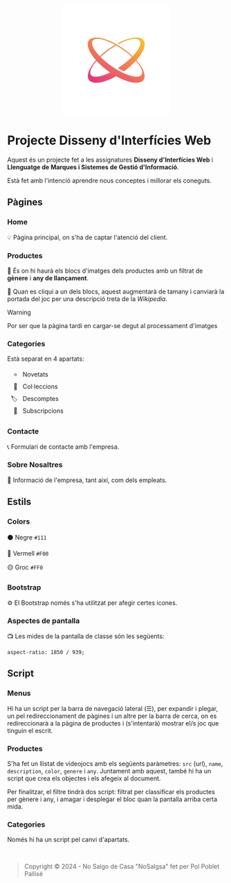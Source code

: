 <!-- ![logo](./img/logo.png) -->

<p align='center'>
  <img width='50%' src='./img/logo.png'>
</p>

# Projecte Disseny d'Interfícies Web

<!-- Badges -->
<!-- ![Build Status](https://img.shields.io/badge/percentatge-80%) -->

Aquest és un projecte fet a les assignatures **Disseny d'Interfícies Web** i **Llenguatge de Marques i Sistemes de Gestió d'Informació**.

Està fet amb l'intenció aprendre nous conceptes i millorar els coneguts.

## Pàgines 

### Home

💡 Pàgina principal, on s'ha de captar l'atenció del client.

### Productes

🔀 És on hi haurà els blocs d'imatges dels productes amb un filtrat de **gènere** i **any de llançament**.

📖 Quan es cliqui a un dels blocs, aquest augmentarà de tamany i canviarà la portada del joc per una descripció treta de la _Wikipedia_.

> [!WARNING]
> Por ser que la pàgina tardi en cargar-se degut al processament d'imatges

### Categories

Està separat en 4 apartats:

<ul style='line-height: 2em;'>
<li style='list-style: "⭐"; padding-left: 12px;'>Novetats</li>
<li style='list-style: "📂"; padding-left: 12px;'>Col·leccions</li>
<li style='list-style: "🏷️"; padding-left: 12px;'>Descomptes</li>
<li style='list-style: "💸"; padding-left: 12px;'>Subscripcions</li>
</ul>

### Contacte

📞 Formulari de contacte amb l'empresa.

### Sobre Nosaltres

📑 Informació de l'empresa, tant així, com dels empleats.

## Estils

### Colors

⚫ Negre `#111`

🔴 Vermell `#F00`

🟡 Groc `#FF0`

### Bootstrap

⚙️ El Bootstrap només s'ha utilitzat per afegir certes icones.

### Aspectes de pantalla

📺 Les mides de la pantalla de classe són les següents:

```
aspect-ratio: 1850 / 939;
```

## Script

### Menus

Hi ha un script per la barra de navegació lateral (☰), per expandir i plegar, un pel redireccionament de pàgines i un altre per la barra de cerca, on es redireccionarà a la pàgina de productes i (s'intentarà) mostrar el/s joc que tinguin el escrit.

### Productes

S'ha fet un llistat de videojocs amb els següents paràmetres: `src` (url), `name`, `description`, `color`, `genere` i `any`. Juntament amb aquest, també hi ha un script que crea els objectes i els afegeix al document. 

Per finalitzar, el filtre tindrà dos script: filtrat per classificar els productes per gènere i any, i amagar i desplegar el bloc quan la pantalla arriba certa mida.

### Categories

Només hi ha un script pel canvi d'apartats.

<br>

> Copyright &copy; 2024 - No Salgo de Casa "NoSalgsa" fet per Pol Poblet Pallisé

<!--

Img:
https://encrypted-tbn0.gstatic.com/images?q=tbn:ANd9GcSxDOf7brh465mFOOj8hI1V2W7vb0y8pmPh0p4pIsfrLFSoBfwZ9YaRt4hznIZUHf2MR44&usqp=CAU

Syntaxi:
https://docs.github.com/en/get-started/writing-on-github/getting-started-with-writing-and-formatting-on-github/basic-writing-and-formatting-syntax

-->
